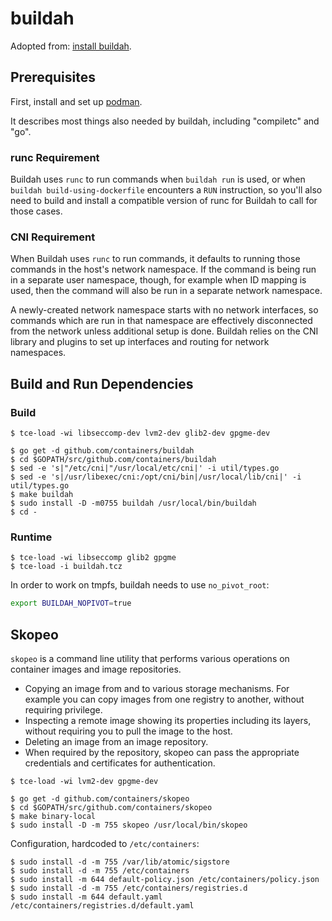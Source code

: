# buildah

Adopted from: [install buildah](https://github.com/containers/buildah/blob/master/install.md).

## Prerequisites

First, install and set up [podman](building_podman.md).

It describes most things also needed by buildah, including "compiletc" and "go".

### runc Requirement

Buildah uses `runc` to run commands when `buildah run` is used, or when `buildah build-using-dockerfile`
encounters a `RUN` instruction, so you'll also need to build and install a compatible version of runc for Buildah to call for those cases.

### CNI Requirement

When Buildah uses `runc` to run commands, it defaults to running those commands
in the host's network namespace.  If the command is being run in a separate
user namespace, though, for example when ID mapping is used, then the command
will also be run in a separate network namespace.

A newly-created network namespace starts with no network interfaces, so
commands which are run in that namespace are effectively disconnected from the
network unless additional setup is done.  Buildah relies on the CNI library
and plugins to set up interfaces and routing for network namespaces.

## Build and Run Dependencies

### Build

``` console
$ tce-load -wi libseccomp-dev lvm2-dev glib2-dev gpgme-dev

$ go get -d github.com/containers/buildah
$ cd $GOPATH/src/github.com/containers/buildah
$ sed -e 's|"/etc/cni|"/usr/local/etc/cni|' -i util/types.go
$ sed -e 's|/usr/libexec/cni:/opt/cni/bin|/usr/local/lib/cni|' -i util/types.go
$ make buildah
$ sudo install -D -m0755 buildah /usr/local/bin/buildah
$ cd -
```

### Runtime

``` console
$ tce-load -wi libseccomp glib2 gpgme
$ tce-load -i buildah.tcz
```

In order to work on tmpfs, buildah needs to use `no_pivot_root`:

``` sh
export BUILDAH_NOPIVOT=true
```

## Skopeo

`skopeo` is a command line utility that performs various operations on container images and image repositories.

* Copying an image from and to various storage mechanisms.
  For example you can copy images from one registry to another, without requiring privilege.
* Inspecting a remote image showing its properties including its layers, without requiring you to pull the image to the host.
* Deleting an image from an image repository.
* When required by the repository, skopeo can pass the appropriate credentials and certificates for authentication.

``` console
$ tce-load -wi lvm2-dev gpgme-dev

$ go get -d github.com/containers/skopeo
$ cd $GOPATH/src/github.com/containers/skopeo
$ make binary-local
$ sudo install -D -m 755 skopeo /usr/local/bin/skopeo
```

Configuration, hardcoded to `/etc/containers`:

``` console
$ sudo install -d -m 755 /var/lib/atomic/sigstore
$ sudo install -d -m 755 /etc/containers
$ sudo install -m 644 default-policy.json /etc/containers/policy.json
$ sudo install -d -m 755 /etc/containers/registries.d
$ sudo install -m 644 default.yaml /etc/containers/registries.d/default.yaml
```
